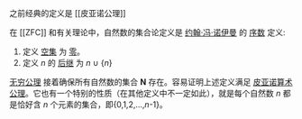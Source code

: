 ---
---

之前经典的定义是 [[皮亚诺公理]]

在 [[ZFC]] 和有关理论中，自然数的集合论定义是 [约翰·冯·诺伊曼](https://zh.wikipedia.org/wiki/%E7%BA%A6%E7%BF%B0%C2%B7%E5%86%AF%C2%B7%E8%AF%BA%E4%BC%8A%E6%9B%BC "约翰·冯·诺伊曼") 的 [序数](https://zh.wikipedia.org/wiki/%E5%BA%8F%E6%95%B0 "序数") 定义:

1. 定义 [空集](https://zh.wikipedia.org/wiki/%E7%A9%BA%E9%9B%86 "空集") 为 [零](https://zh.wikipedia.org/wiki/%E9%9B%B6 "零")。
2. 定义 _n_ 的 [后继](https://zh.wikipedia.org/wiki/%E5%BE%8C%E7%B9%BC%E5%87%BD%E6%95%B8 "后继函数") 为 _n_ ∪ {_n_}

[无穷公理](https://zh.wikipedia.org/wiki/%E6%97%A0%E7%A9%B7%E5%85%AC%E7%90%86 "无穷公理") 接着确保所有自然数的集合 **N** 存在。容易证明上述定义满足 [皮亚诺算术公理](https://zh.wikipedia.org/wiki/%E7%9A%AE%E4%BA%9A%E8%AF%BA%E7%AE%97%E6%9C%AF%E5%85%AC%E7%90%86 "皮亚诺算术公理")。它也有一个特别的性质（在其他定义中不一定如此），就是每个自然数 _n_ 都是恰好含 _n_ 个元素的集合，即{0,1,2,...,_n_-1}。
